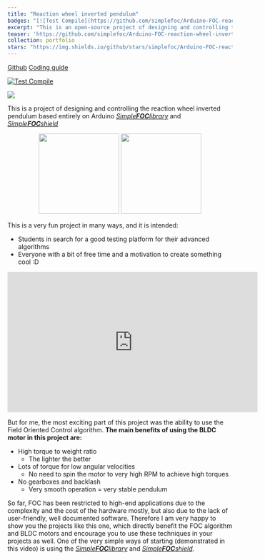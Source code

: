 ```yaml
---
title: "Reaction wheel inverted pendulum"
badges: "[![Test Compile](https://github.com/simplefoc/Arduino-FOC-reaction-wheel-inverted-pendulum/actions/workflows/c-cpp.yml/badge.svg)](https://github.com/simplefoc/Arduino-FOC-reaction-wheel-inverted-pendulum/actions/workflows/c-cpp.yml)"
excerpt: "This is an open-source project of designing and controlling the reaction wheel inverted pendulum based entirely on Arduino <i>Simple<b>FOC</b>library</i> and <i>Simple<b>FOC</b>shield</i>."
teaser: 'https://github.com/simplefoc/Arduino-FOC-reaction-wheel-inverted-pendulum/raw/master/images/swing-up.gif'
collection: portfolio
stars: "https://img.shields.io/github/stars/simplefoc/Arduino-FOC-reaction-wheel-inverted-pendulum?style=social"
---
```



<a href="https://github.com/simplefoc/Arduino-FOC-reaction-wheel-inverted-pendulum"> <i class="fab fa-github"></i> Github</a>
<a href="https://docs.simplefoc.com/simplefoc_pendulum"> <i class="fa fa-code"></i> Coding guide</a>


[![Test Compile](https://github.com/simplefoc/Arduino-FOC-reaction-wheel-inverted-pendulum/actions/workflows/c-cpp.yml/badge.svg)](https://github.com/simplefoc/Arduino-FOC-reaction-wheel-inverted-pendulum/actions/workflows/c-cpp.yml)

[![](https://github-readme-stats.vercel.app/api/pin/?username=simplefoc&repo=Arduino-FOC-reaction-wheel-inverted-pendulum)](https://github.com/simplefoc/Arduino-FOC-reaction-wheel-inverted-pendulum)

This is a project of designing and controlling the reaction wheel inverted pendulum based entirely on Arduino [*Simple**FOC**library*](/portfolio/1_simplefoclibrary) and [*Simple**FOC**shield*](/portfolio/2_simplefocshield)

<p align="center">
    <img src="https://github.com/simplefoc/Arduino-FOC-reaction-wheel-inverted-pendulum/raw/master/images/swing-up.gif" style="height:180px">
    <img src="https://github.com/simplefoc/Arduino-FOC-reaction-wheel-inverted-pendulum/raw/master/images/stabilization.gif" style="height:180px">
</p>

This is a very fun project in many ways, and it is intended:
- Students in search for a good testing platform for their advanced algorithms
- Everyone with a bit of free time and a motivation to create something cool :D


<iframe width="560" height="315" src="https://www.youtube.com/embed/Ih-izQyXJCI" title="YouTube video player" frameborder="0" allow="accelerometer; autoplay; clipboard-write; encrypted-media; gyroscope; picture-in-picture" allowfullscreen></iframe>


But for me, the most exciting part of this project was the ability to use the Field Oriented Control algorithm. 
**The main benefits of using the BLDC motor in this project are:**
-  High torque to weight ratio
   - The lighter the better
-  Lots of torque for low angular velocities
   - No need to spin the motor to very high RPM to achieve high torques
-  No gearboxes and backlash
   - Very smooth operation = very stable pendulum

So far, FOC has been restricted to high-end applications due to the complexity and the cost of the hardware mostly, but also due to the lack of user-friendly, well documented software. Therefore I am very happy to show you the projects like this one, which directly benefit the FOC algorithm and BLDC motors and encourage you to use these techniques in your projects as well. One of the very simple ways of starting (demonstrated in this video) is using the [*Simple**FOC**library*](/portfolio/1_simplefoclibrary) and [*Simple**FOC**shield*](/portfolio/2_simplefocshield).
